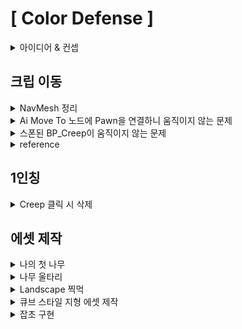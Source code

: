 # [ Color Defense ]
<details>
  <summary>아이디어 & 컨셉</summary>
  <ul>
    <li><details>
      <summary>색의 혼합 & 흡수</summary>
        <p>
          <img src="./images/VisibleSpectrum.png" width="45%" style="display:inline-block; margin-right:5%;">
          <img src="./images/PrimaryColorOfLight.jpeg" width="30%" style="display:inline-block;">
        </p>
      <ul>
        <li>태양같은 백광색은 모든 파장의 빛이 혼합된 것 (additive mixing) </li>
        <li>노랑색으로 보이는 방법 = 빨간 파장 + 초록 파장 or 단일 파장 570~590 nm</li>
        <li>ColorGun이 특정 파장의 빛을 흡수하는 컨셉</li>
        <li>additive mixing 개념을 주로 사용할 예정</li>
      </ul>
    </details></li>
    <li><details>
      <summary>Color Gun</summary>
      <ul>
        <li>R, G, B 세 종류</li>
        <li>각각 해당 색깔에 맞는 파장만 흡수</li>
        <li>ex) Yellow Creep을 흡수하려면 R, G Color Gun을 사용해야 함</li>
        <li>EyeDropper Gun : 주변 사물 색깔을 복사, 발사 횟수 제한 
        <li>+) 건설, ...</li>
      </ul>
    </details></li>
    <li><details>
      <summary>Color Creep</summary>
      <ul>
        <li>특정 빛의 파장을 내뿜는 Creep</li>
        <li>Red Creep => Red Color Gun으로 흡수</li>
      </ul>
    </details></li>
    <li><details>
      <summary>기타</summary>
      <ul>
        <li>시작 메뉴판 : 설정을 다 지워야 시작 / 게임 컨셉 자연스럽게 학습</li>
        <li>대쉬, 점프</li>
      </ul>
    </details></li>
  </ul>
</details>

## 크립 이동
<details>
<summary>NavMesh 정리</summary>
<ul>
  <li>navigation mesh</li>
  <li>삼각형은 유일한 평면을 결정하기 때문에 NavMesh에서 폴리곤으로 삼각형 사용</li>
  <li>PlaceActors / NavMeshBoundsVolume 으로 NavMesh 자동 생성</li>
  <li>P로 자동생성된 NavMesh를 볼 수 있음</li>
  <li>NavMeshBoundsVolume 설치 시 RecastNavMesh-Default actor 자동 생성</li>
  <li>RecastNavMesh-Default / Details / Display / Draw Offset 으로 경사면에서의 NavMesh 생성 조절</li>
</ul>
</details>

<details>
  <summary> Ai Move To 노드에 Pawn을 연결하니 움직이지 않는 문제 </summary>
  <p>
    <img src="./images/CanEverAffectNavigationOn.png" width="45%" style="display:inline-block; margin-right:5%;">
    <img src="./images/CanEverAffectNavigationOff.png" width="45%" style="display:inline-block;">
  </p>
  <ul>
    <b>[ 문제 상황 ]</b>
    <li>BP_APawnCreep이 AI Move To 노드로 움직여지지 않음</li>
    <br>
    <b>[ 해결 방법 ]</b>
    <li>SM_Jar_01 / Details / Navigation / Advanced / Can Ever Affect Navigation 비활성화</li>
    <li>floating Movement Component 추가</li>
    <li>보통 SM 들은 저 옵션이 활성화 되어 있어서 NavMesh가 생성될 때 경로에서 제외되어 폰이 갇힌 상태가 되므로 움직일 수 없음</li>
  </ul>
</details>

<details>
  <summary> 스폰된 BP_Creep이 움직이지 않는 문제 </summary>
  <p>
    <img src="./images/CreepNotMoving.gif" width="45%" style="display:inline-block; margin-right:5%;">
    <img src="./images/CreepMoving.gif" width="45%" style="display:inline-block;">
  </p>
  <ul>
    <b>[문제 상황]</b>
    <li>CreepGenerator에서 Creep이 스폰되도록 구현</li>
    <li>스폰은 되지만 waypoint를 따라 움직이질 않음</li>
    <br>
    <b>[문제 원인]</b>
    <li>BP_Creep이 스폰되면 여러 과정을 거쳐야 함</li>
    <li>그 중 NavMesh가 BP_Creep의 경로를 계산하는 과정과 BP_Creep에 AIController가 빙의되는 과정이 포함되어있음</li>
    <li>현재 NavMesh가 계산한 경로로 움직이는 코드가 BP_Creep에 AIController가 빙의되는 순간 작동하도록 구현되어있음</li>
    <li>그런데 NavMesh가 경로를 계산하는 것 보다 빙의되는 게 더 빠름</li>
    <li>그래서 경로가 아직 계산되지 않았는데 그 경로로 움직이는 코드가 작동됨</li>
    <li>이때 NavMesh는 비정상적인 도착 결과를 그냥 반환해버림</li>
    <li>결과적으로 BP_Creep은 비정상적인 도착 결과를 가짐과 동시에 움직이지 않게 됨</li>
    <br>
    <b>[해결 방법]</b>
    <li>빙의되면 NavMesh가 경로를 계산할 수 있도록 딜레이 코드 작성</li>
    <li>PossessedBy 함수에 WorldTimeManager로 SetTimer 함수 작성</li>
  </ul>
</details>

</details>


<details>
  <summary>reference</summary>
  <ul>
    <li>https://dev.epicgames.com/documentation/en-us/unreal-engine/basic-navigation-in-unreal-engine</li>
    <li>https://dev.epicgames.com/documentation/en-us/unreal-engine/unreal-engine-actor-lifecycle</li>
</details>

## 1인칭
<details>
  <summary>Creep 클릭 시 삭제</summary>
  <p>
    <br>
    <img src="./images/CreepDestroy.gif">
  </p>
</details>

## 에셋 제작
<details>
  <summary>나의 첫 나무</summary>
  <p>
    <br>
    <img src="./images/MyFirstBlenderTree.png" width="45%" style="display:inline-block; margin-right:5%;">
    <img src="./images/MyFirstTree.png" width="52%" style="display:inline-block;">
    <ul>
      <li>Ref : https://www.youtube.com/watch?v=W337AL7n3dc</li>
  </p>
</details>
<details>
  <summary>나무 울타리</summary>
  <img src="./images/WoodenFence0.png" width="50%">
</details>
<details>
  <summary>Landscape 찍먹</summary>
  <img src="./images/MyFirstLandscape.png" width="50%">
</details>
<details>
  <summary>큐브 스타일 지형 에셋 제작</summary>
  <p>
    <br>
    <img src="./images/CubeAsset.png" width="50%">
  </p>
</details>
<details>
  <summary>잡초 구현</summary>
  <p>
    <br>
    <img src="./images/GrassLowFps.png" width="50%">
  </p>
  <ul>
    <li>어렵게 잡초 만들었는데 막상 깔아보니 너무 렉이 걸림...</li>
    <li>최적화를 하거나 마인크래프트 같은 로우 폴리곤 잡초를 만들어야 할 듯</li>
  </ul>
</details>

